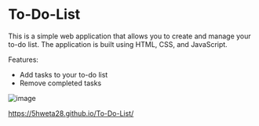 # To-Do-List

This is a simple web application that allows you to create and manage your to-do list. 
The application is built using HTML, CSS, and JavaScript.

Features:
- Add tasks to your to-do list
- Remove completed tasks

![image](https://github.com/5hweta28/To-Do-List/assets/113817351/14e6169f-c59c-448b-bb44-0b8daecb3224)

https://5hweta28.github.io/To-Do-List/
